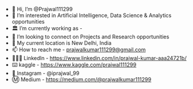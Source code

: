 - 👋 Hi, I’m @Prajwal111299
- 👀 I’m interested in Artificial Intelligence, Data Science & Analytics opportunities
- 🏛️ I’m currently working as -
- 💞️ I’m looking to connect on Projects and Research opportunities
- 🌆 My current location is New Delhi, India
- 📫 How to reach me - prajwalkumar111299@gmail.com
- 👨🏽‍💻 LinkedIn - https://www.linkedin.com/in/prajwal-kumar-aaa24721b/
- ⌨️ kaggle - https://www.kaggle.com/prajwal111299
- 📸 Instagram - @iprajwal_99
- Ⓜ️ Medium - https://medium.com/@prajwalkumar111299
<!---
Prajwal111299/Prajwal111299 is a ✨ special ✨ repository because its `README.md` (this file) appears on your GitHub profile.
You can click the Preview link to take a look at your changes.
--->
